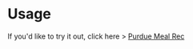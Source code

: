 # Usage

If you'd like to try it out, click here > <a href="https://purduemealrec.netlify.app/" target="_blank">Purdue Meal Rec</a>